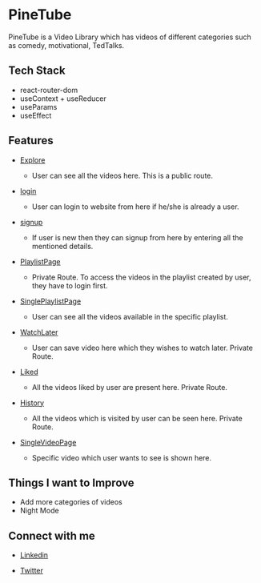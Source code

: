 # PineTube

PineTube is a Video Library which has videos of different categories such as comedy, motivational, TedTalks.

## Tech Stack
- react-router-dom
- useContext + useReducer
- useParams
- useEffect


## Features
- [Explore](https://pine-tube-video-library.netlify.app/explore)
  - User can see all the videos here. This is a public route.
- [login](https://pine-tube-video-library.netlify.app/login)
  -  User can login to website from here if he/she is already a user.

- [signup](https://pine-tube-video-library.netlify.app/signup)

  - If user is new then they can signup from here by entering all the mentioned details.


- [PlaylistPage](https://pine-tube-video-library.netlify.app/playlists)

  - Private Route. To access the videos in the playlist created by user, they have to login first.

- [SinglePlaylistPage](https://pine-tube-video-library.netlify.app/playlists/e854e68b-5c8a-41bf-a867-2e6569e59898)

  - User can see all the videos available in the specific playlist.

- [WatchLater](https://pine-tube-video-library.netlify.app/watchlater)
  - User can save video here which they wishes to watch later. Private Route.

- [Liked](https://pine-tube-video-library.netlify.app/liked)
  - All the videos liked by user are present here. Private Route.
  
- [History](https://pine-tube-video-library.netlify.app/history)
  - All the videos which is visited by user can be seen here. Private Route.

- [SingleVideoPage](https://pine-tube-video-library.netlify.app/explore/Nj4H-X3FAWU)
  - Specific video which user wants to see is shown here.

## Things I want to Improve
- Add more categories of videos
- Night Mode

## Connect with me

-  [Linkedin](https://www.linkedin.com/in/priyanka-prajapati-853098146/)

- [Twitter](https://twitter.com/Priyanka_9827)